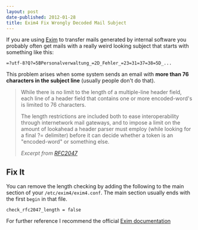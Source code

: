 ```yaml
---
layout: post
date-published: 2012-01-28
title: Exim4 Fix Wrongly Decoded Mail Subject
---
```


If you are using [Exim](http://www.exim.org/) to transfer mails generated by internal software you probably often get
mails with a really weird looking subject that starts with something like this:

    =?utf-8?Q?=5BPersonalverwaltung_=2D_Fehler_=23=31=37=38=5D_...


This problem arises when some system sends an email with **more
than 76 characters in the subject line** (usually people don't do that).

> While there is no limit to the length of a multiple-line header field,
> each line of a header field that contains one or more
> encoded-word's is limited to 76 characters.
>
> The length restrictions are included both to ease interoperability
> through internetwork mail gateways, and to impose a limit on the
> amount of lookahead a header parser must employ (while looking for a
> final ?= delimiter) before it can decide whether a token is an
> "encoded-word" or something else.
>
> <cite>Excerpt from [RFC2047](http://www.ietf.org/rfc/rfc2047.txt)</cite>


## Fix It

You can remove the length checking by adding the following to the main section of your
`/etc/exim4/exim4.conf`. The main section usually ends with the first `begin` in that file.

    check_rfc2047_length = false

For further reference I recommend the official [Exim documentation](http://www.exim.org/exim-html-current/doc/html/spec_html/ch14.html)
